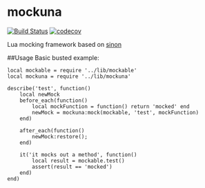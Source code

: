 # mockuna
[![Build Status](https://travis-ci.org/kraftman/mockuna.svg?branch=master)](https://travis-ci.org/kraftman/mokuna) [![codecov](https://codecov.io/gh/kraftman/mockuna/branch/master/graph/badge.svg)](https://codecov.io/gh/kraftman/mockuna)

Lua mocking framework based on [sinon](http://sinonjs.org/)

##Usage
Basic busted example:

```
local mockable = require '../lib/mockable'
local mockuna = require '../lib/mockuna'

describe('test', function()
    local newMock
    before_each(function()
        local mockFunction = function() return 'mocked' end
        newMock = mockuna:mock(mockable, 'test', mockFunction)
    end)

    after_each(function()
        newMock:restore();
    end)

    it('it mocks out a method', function()
        local result = mockable.test()
        assert(result == 'mocked')
    end)
end)

```
